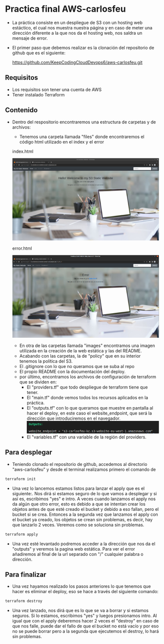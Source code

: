 # Practica final AWS-carlosfeu

- La práctica consiste en un despliegue de S3 con un hosting web estáctico, el cual nos muestra nuestra página y en caso de meter una dirección diferente a la que nos da el hosting web, nos saldra un mensaje de error.

- El primer paso que debemos realizar es la clonación del repositorio de github que es el siguiente:

  https://github.com/KeepCodingCloudDevops6/aws-carlosfeu.git

## Requisitos 

- Los requisitos son tener una cuenta de AWS
- Tener instalado Terraform

## Contenido

- Dentro del respositorio encontraremos una estructura de carpetas y de archivos:
    - Tenemos una carpeta llamada "files" donde encontraremos el código html utilizado en el index y el error

    index.html

    ![index](images/index.png)

    error.html

    ![error](images/error.png)

    - En otra de las carpetas llamada "images" encontramos una imagen utilizada en la creación de la web estática y las del README.
    - Acabando con las carpetas, la de "policy" que en su interior tenemos la política del S3.
    - El .gitignore con lo que no queramos que se suba al repo
    - El propio README con la documentación del deploy.
    - por último, encontramos los archivos de configuración de terraform que se dividen en:
        - El "providers.tf" que todo despliegue de terraform tiene que tener.
        - El "main.tf" donde vemos todos los recursos aplicados en la práctica.
        - El "outputs.tf" con lo que queramos que muestre en pantalla al hacer el deploy, en este caso el website_endpoint, que será la dirección que introduciremos en el navegador.
        ![outputs](images/outputs.png)
        - El "variables.tf" con una variable de la región del providers.
        
## Para desplegar

- Teniendo clonado el repositorio de github, accedemos al directorio "aws-carlosfeu" y desde el terminal realizamos primero el comando de
```bash
terraform init
```
- Una vez lo lancemos estamos listos para lanzar el apply que es el siguiente:. Nos dirá si estamos seguro de lo que vamos a desplegar y si así es, escribimos "yes" e intro. A veces cuando lanzamos el apply nos da algún que otro error, esto es debido a que se intentan crear los objetos antes de que esté creado el bucket y debido a eso fallan, pero el bucket si se crea. Entonces a la segunda vez que lanzamos el apply con el bucket ya creado, los objetos se crean sin problemas, es decir, hay que lanzarlo 2 veces. Veremos como se soluciona sin problemas.
```bash
terraform apply
```
- Una vez esté levantado podremos acceder a la dirección que nos da el "outputs" y veremos la pagina web estática. Para ver el error añadiremos al final de la url separado con "/" cualquier palabra o dirección.


## Para finalizar

- Una vez hayamos realizado los pasos anteriores lo que tenemos que hacer es eliminar el deploy, eso se hace a través del siguiente comando:

```bash
terraform destroy
```
- Una vez lanzado, nos dirá que es lo que se va a borrar y si estamos seguros. Si lo estamos, escribimos "yes" y luegos presionamos intro. Al igual que con el apply deberemos hacer 2 veces el "destroy" en caso de que nos falle, puede dar el fallo de que el bucket no está vacío y por eso no se puede borrar pero a la segunda que ejecutemos el destroy, lo hará sin problemas.





